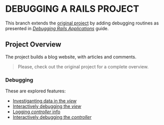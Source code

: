 


# DEBUGGING A RAILS PROJECT
This branch extends the [original project](https://github.com/gabrielcostasilva/rails-getting-started.git) by adding debugging routines as presented in [_Debugging Rails Applications_](https://guides.rubyonrails.org/debugging_rails_applications.html) guide.

## Project Overview
The project builds a blog website, with articles and comments. 

> Please, check out the original project for a complete overview.

### Debugging
These are explored features:

- [Investiganting data in the _view_](https://github.com/gabrielcostasilva/rails-getting-started/commit/dcb3e8e9290726adbfe86566793fa905c3e1bee5)
- [Interactively debugging the _view_](https://github.com/gabrielcostasilva/rails-getting-started/commit/7a7769286b34e2381acf206d94f5bd45012ecd6c)
- [Logging _controller_ info](https://github.com/gabrielcostasilva/rails-getting-started/commit/a036c6822290b893cdc0448dff428e9f7e44f884)
- [Interactively debugging the _controller_](https://github.com/gabrielcostasilva/rails-getting-started/commit/0fc3214ab154fcb4c2e670912cba620a3e9dbe21)
